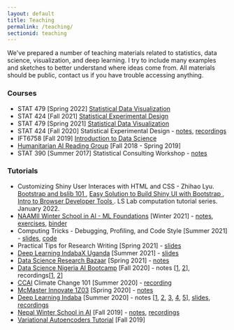 ```yaml
---
layout: default
title: Teaching
permalink: /teaching/
sectionid: teaching
---
```


We've prepared a number of teaching materials related to statistics, data
science, visualization, and deep learning. I try to include many examples and
sketches to better understand where ideas come from. All materials should be
public, contact us if you have trouble accessing anything.

### Courses

* STAT 479 [Spring 2022] [Statistical Data Visualization](https://github.com/krisrs1128/stat479_s22/)
* STAT 424 [Fall 2021] [Statistical Experimental Design](https://krisrs1128.github.io/stat424_f21/)
* STAT 479 [Spring 2021] [Statistical Data Visualization](https://krisrs1128.github.io/stat479/)
* STAT 424 [Fall 2020] Statistical Experimental Design - [notes](https://drive.google.com/drive/folders/1rnJlAXs57WyMcTzwQ5HNT_eCecEI3gQh), [recordings](https://mediaspace.wisc.edu/channel/STAT+424+Fall+2020/180027062)
* IFT6758 [Fall 2019] [Introduction to Data Science](https://ift6758.github.io)
* [Humanitarian AI Reading Group](https://github.com/krisrs1128/Humanitarian-AI) [Fall 2018 - Spring 2019]
* STAT 390 [Summer 2017] Statistical Consulting Workshop - [notes](https://www.overleaf.com/10240923zrkwyvndkwnn#/37916755/)

### Tutorials

* Customizing Shiny User Interaces with HTML and CSS - Zhihao Lyu. [Bootstrap and bslib 101
](https://www.youtube.com/watch?v=YJCgUe5SS9M), [Easy Solution to Build Shiny UI with Bootstrap
](https://www.youtube.com/watch?v=w-TnXXt9d2k), [Intro to Browser Developer Tools
](https://www.youtube.com/watch?v=zPpYGc8qs_I). LS Lab computation tutorial series. January 2022.
* [NAAMII Winter School in AI - ML Foundations](https://nepalschool.naamii.com.np/) [Winter 2021] - [notes](https://krisrs1128.github.io/winter_school_2021/index.html), [exercises](https://docs.google.com/document/d/1xeP6FNdPo4D-zGgD0pSH2x-Szp5xH-HkYTvQCHoa4FA/edit#heading=h.isgbkg2nlxu2), [binder](https://mybinder.org/v2/gh/krisrs1128/winter_school_code/HEAD?urlpath=rstudio)
* Computing Tricks - Debugging, Profiling, and Code Style [Summer 2021] - [slides](https://drive.google.com/file/d/1H7vR29-DMG2G0YUYd9XBM-PejkPYfFC1/view?usp=sharing), [code](https://drive.google.com/file/d/1cYq4wMz_0VQrarWPKZcMH5FnybkVEEid/view?usp=sharing)
* Practical Tips for Research Writing [Spring 2021] - [slides](https://drive.google.com/file/d/1sVn7wE8MOGBnCbJYd5vlNY9VTQsVJ7G0/view?usp=sharing)
* [Deep Learning IndabaX Uganda](https://indabaxug.github.io/) [Summer 2021] - [slides](https://drive.google.com/file/d/1eHkyZLV57gNTPvblPch1eteSbWTNF5h5/view?usp=sharing)
* [Data Science Research Bazaar](https://datascience.wisc.edu/data-science-research-bazaar/) [Spring 2021] - [notes](https://krisrs1128.github.io/mapping-vis/)
* [Data Science Nigeria AI Bootcamp](https://www.datasciencenigeria.org/2020-bootcamp/) [Fall 2020] - notes [[1](https://drive.google.com/file/d/1nNHNxYnYz06lS8y69Kq70nEd6bvJxFXh/edit), [2](https://github.com/krisrs1128/dsn)], recordings[[1](https://www.youtube.com/watch?v=EefWzpRkIVM), [2](https://www.youtube.com/watch?v=7_8DUN-6tpI&t=94s)]
* [CCAI](https://climatechange.ai/) Climate Change 101 [Summer 2020] - [recording](https://www.youtube.com/watch?v=KB4vUk1-yNQ)
* [McMaster Innovate 1Z03](https://matthewleejordan.com/projects/1_innovate/) [Spring 2020] - [notes](https://docs.google.com/presentation/d/1JWV8_VXYzCzipr6EJZdcdaPY5pz2Cp4F/edit)
* [Deep Learning Indaba](http://www.deeplearningindaba.com/) [Summer 2020] - notes [[1](http://krisrs1128.github.io/info-uncertainty//posts/attention-1), [2](http://krisrs1128.github.io/info-uncertainty//posts/attention-2), [3](http://krisrs1128.github.io/info-uncertainty//posts/attention-3), [4](http://krisrs1128.github.io/info-uncertainty//posts/attention-4), [5](http://krisrs1128.github.io/info-uncertainty//posts/attention-5)], [slides](https://observablehq.com/@krisrs1128/untitled/4), [recordings](https://www.youtube.com/watch?v=9mWYFZwNpis)
* [Nepal Winter School in AI](https://www.naamii.org.np/) [Fall 2019] - [notes](http://krisrs1128.github.io/info-uncertainty/posts/nepal-school-notes), [recordings](https://www.naamii.org.np/first-nepal-winter-school-in-ai-lecture-videos-and-slides/)
* [Variational Autoencoders Tutorial](http://krisrs1128.github.io/info-uncertainty//images/vae_notes.pdf) [Fall 2019]
